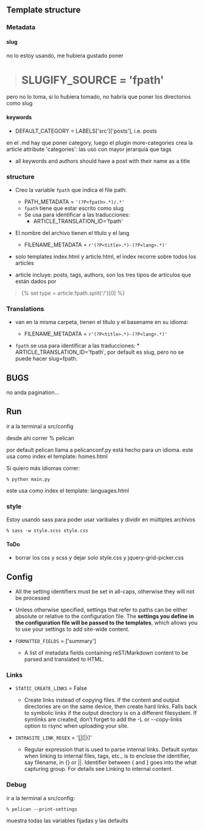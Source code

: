 ## Template structure

### Metadata

#### slug
no lo estoy usando, me hubiera gustado poner 
> # SLUGIFY_SOURCE = 'fpath'
pero no lo toma, si lo hubiera tomado, no habría que poner los directorios como slug


#### keywords

*	DEFAULT_CATEGORY = LABELS['src']['posts'], i.e. posts

en el .md hay que poner category, luego el plugin more-categories crea la article attribute 'categories': las uso con mayor jerarquía que tags

* all keywords and authors should have a post with their name as a title

### structure

* Creo la variable `fpath` que indica el file path:
	*	PATH_METADATA = `'(?P<fpath>.*)/.*'`
	*   `fpath` tiene que estar escrito como slug
	*	Se usa para identificar a las traducciones:
		*	ARTICLE_TRANSLATION_ID='fpath'
* El nombre del archivo tienen el título y el lang
	*	FILENAME_METADATA = `r'(?P<title>.*)-(?P<lang>.*)'`

*	solo templates index.html y article.html, el index recorre sobre todos los articles

*	article incluye: posts, tags, authors, son los tres tipos de artículos
que están dados por 

> {% set type = article.fpath.split('/')[0] %}



### Translations

*	van en la misma carpeta, tienen el título y el basename en su idioma:
	*	FILENAME_METADATA = `r'(?P<title>.*)-(?P<lang>.*)'`

*	`fpath` se usa para identificar a las traducciones:
		*	ARTICLE_TRANSLATION_ID='fpath', por default es slug, pero no se puede hacer slug=fpath.

## BUGS

no anda pagination...

## Run
ir a la terminal a src/config

desde ahi correr
	% pelican 

por default pelican llama a pelicanconf.py
está hecho para un idioma.
este usa como index el template: homes.html

Si quiero más idiomas correr:

	% python main.py
este usa como index el template: languages.html

### style
Estoy usando sass para poder usar varibales y dividir en múltiples archivos

	% sass -w style.scss style.css

#### ToDo

* borrar los css y scss y dejar solo style.css y jquery-grid-picker.css


## Config

* All the setting identifiers must be set in all-caps, otherwise they will not be processed


* Unless otherwise specified, settings that refer to paths can be either absolute or relative to the configuration file. The **settings you define in the configuration file will be passed to the templates**, which allows you to use your settings to add site-wide content.

* `FORMATTED_FIELDS` = ['summary']
	* A list of metadata fields containing reST/Markdown content to be parsed and translated to HTML.


### Links

* `STATIC_CREATE_LINKS` = False
	* Create links instead of copying files. If the content and output directories are on the same device, then create hard links. Falls back to symbolic links if the output directory is on a different filesystem. If symlinks are created, don’t forget to add the -L or --copy-links option to rsync when uploading your site.

* `INTRASITE_LINK_REGEX` = '[{|](?P<what>.*?)[|}]'
	* Regular expression that is used to parse internal links. Default syntax when linking to internal files, tags, etc., is to enclose the identifier, say filename, in {} or ||. Identifier between { and } goes into the what capturing group. For details see Linking to internal content.



### Debug
ir a la terminal a src/config:

	% pelican --print-settings

muestra todas las variables fijadas y las defaults

